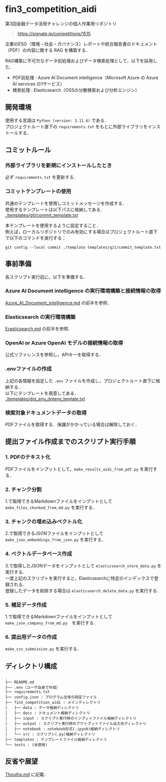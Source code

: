 # fin3_competition_aidi
第3回金融データ活用チャレンジの個人作業用リポジトリ
>https://signate.jp/competitions/1515

企業のESG（環境・社会・ガバナンス）レポートや統合報告書のドキュメント（PDF）の内容に関する RAG を構築する．

RAG構築に不可欠なデータ前処理およびデータ検索処理として，以下を採用した．
 - PDF前処理 : Azure AI Document intelligence（Microsoft Azure の Azure AI services の1サービス）
 - 検索処理 : Elasticsearch（OSSの分散検索および分析エンジン）

## 開発環境
使用する言語は `Python (version: 3.11.6)` である．  
プロジェクトルート直下の `requirements.txt` をもとに外部ライブラリをインストールする．

## コミットルール

### 外部ライブラリを新規にインストールしたとき
必ず `requirements.txt` を更新する．

### コミットテンプレートの使用
共通のテンプレートを使用しコミットメッセージを作成する．  
使用するテンプレートは以下パスに格納してある．  
[./templates/git/commit_template.txt](./templates/git/commit_template.txt)

本テンプレートを使用するように設定すること．  
例えば，ローカルリポジトリでのみ有効にする場合はプロジェクトルート直下で以下のコマンドを実行する：
```
git config --local commit ./template templates/git/commit_template.txt
```

## 事前準備
各スクリプト実行前に，以下を準備する．

### Azure AI Document intelligence の実行環境構築と接続情報の取得
[Azure_AI_Document_intelligence.md](./fin3_competition_aidi/docs/Azure_AI_Document_intelligence.md) の前半を参照．

### Elasticsearch の実行環境構築
[Erasticsearch.md](./fin3_competition_aidi/docs/elasticsearch.md) の前半を参照．

### OpenAI or Azure OpenAI モデルの接続情報の取得
公式リファレンスを参照し，APIキーを取得する．

### .envファイルの作成
上記の各情報を設定した `.env` ファイルを作成し，プロジェクトルート直下に格納する．  
以下にテンプレートを用意してある．  
[./templates/dot_env_dotenv_temlate.txt](./templates/dot_env/dotenv_template.txt)

### 検索対象ドキュメントデータの取得
PDFファイルを取得する．保護がかかっている場合は解除しておく．

## 提出ファイル作成までのスクリプト実行手順

### 1. PDFのテキスト化
PDFファイルをインプットとして，`make_results_aidi_from_pdf.py` を実行する．  

### 2. チャンク分割
1.で取得できるMarkdownファイルをインプットとして `make_files_chunked_from_md.py` を実行する．

### 3. チャンクの埋め込みベクトル化
2.で取得できるJSONファイルをインプットとして `make_json_embeddings_from_json.py` を実行する．

### 4. ベクトルデータベース作成
3.で取得したJSONデータをインプットとして `elasticsearch_store_data.py` を実行する．  
一度上記のスクリプトを実行すると，Elasticsearchに特定のインデックスで登録される．  
登録したデータを削除する場合は `elasticsearch_delete_data.py` を実行する．

### 5. 補足データ作成
1.で取得できるMarkdownファイルをインプットとして `make_json_company_from_md.py`　を実行する．

### 6. 提出用データの作成
`make_csv_submission.py` を実行する．

## ディレクトリ構成
```
.
├── README.md
├── .env（ユーザ自身で作成）
├── requirements.txt
├── config.json : プログラム全体の設定ファイル
├── fin3_competition_aidi : メインディレクトリ
│   ├── data : データ格納ディレクトリ
│   ├── docs : ドキュメント格納ディレクトリ
│   ├── input : スクリプト実行時のインプットファイル格納ディレクトリ
│   ├── output : スクリプト実行時のアウトプットファイル出力先ディレクトリ
│   ├── notebook : notebook形式(.ipynb)格納ディレクトリ
│   └── src : スクリプト(.py)格納ディレクトリ
├── templates : テンプレートファイル格納ディレクトリ
└── tests : (未使用)
```

## 反省や展望
[Thouths.md](./fin3_competition_aidi/docs/Thouths.md) に記載．
